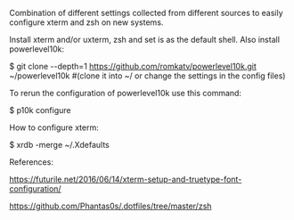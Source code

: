 Combination of different settings collected from different sources to easily configure xterm and zsh on new systems.

Install xterm and/or uxterm, zsh and set is as the default shell. Also install powerlevel10k:

$ git clone --depth=1 https://github.com/romkatv/powerlevel10k.git ~/powerlevel10k #(clone it into ~/ or change the settings in the config files)

To rerun the configuration of powerlevel10k use this command:

$ p10k configure

How to configure xterm:

$ xrdb -merge ~/.Xdefaults

References:

https://futurile.net/2016/06/14/xterm-setup-and-truetype-font-configuration/

https://github.com/Phantas0s/.dotfiles/tree/master/zsh
